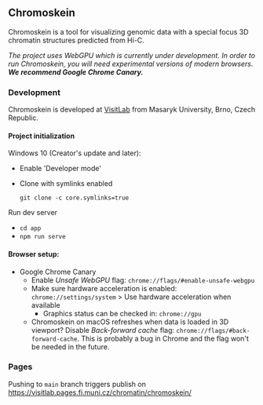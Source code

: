 ## Chromoskein

Chromoskein is a tool for visualizing genomic data with a special focus 3D chromatin structures predicted from Hi-C.

*The project uses WebGPU which is currently under development. In order to run Chromoskein, you will need experimental versions of modern browsers. **We recommend Google Chrome Canary.***

### Development

Chromoskein is developed at [VisitLab](http://visitlab.fi.muni.cz) from Masaryk University, Brno, Czech Republic.

#### Project initialization

Windows 10 (Creator's update and later): 
 - Enable 'Developer mode'
 - Clone with symlinks enabled
  
    `git clone -c core.symlinks=true`

Run dev server
- `cd app`
- `npm run serve`

#### Browser setup:
- Google Chrome Canary
    - Enable *Unsafe WebGPU* flag: `chrome://flags/#enable-unsafe-webgpu`
    - Make sure hardware acceleration is enabled: `chrome://settings/system` > Use hardware acceleration when available
        - Graphics status can be checked in: `chrome://gpu` 
    - Chromoskein on macOS refreshes when data is loaded in 3D viewport? Disable *Back-forward cache* flag: `chrome://flags/#back-forward-cache`. This is probably a bug in Chrome and the flag won't be needed in the future. 





### Pages
Pushing to `main` branch triggers publish on https://visitlab.pages.fi.muni.cz/chromatin/chromoskein/
